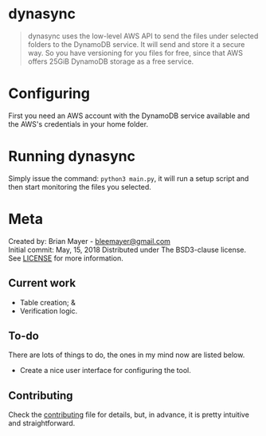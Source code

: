 # dynasync

> dynasync uses the low-level AWS API to send the files under selected folders to the DynamoDB service. It will send and store it a secure way. So you have versioning for you files for free, since that AWS offers 25GiB DynamoDB storage as a free service.

# Configuring

First you need an AWS account with the DynamoDB service available and the AWS's credentials in your home folder.

# Running dynasync

Simply issue the command: `python3 main.py`, it will run a setup script and then start monitoring the files you selected.

# Meta

Created by: Brian Mayer - bleemayer@gmail.com	
Initial commit: May, 15, 2018
Distributed under The BSD3-clause license. See [LICENSE](LICENSE) for more information.

## Current work

- Table creation; &
- Verification logic.

## To-do

There are lots of things to do, the ones in my mind now are listed below.

- Create a nice user interface for configuring the tool.

## Contributing

Check the [contributing](CONTRIBUTING.md) file for details, but, in advance, it is pretty intuitive and straightforward.

